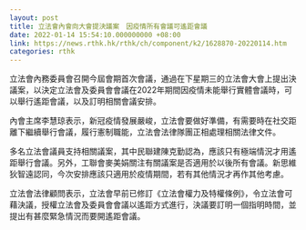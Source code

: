 ```yaml
---
layout: post
title: 立法會內會向大會提決議案　因疫情所有會議可遙距會議
date: 2022-01-14 15:54:10.000000000 +08:00
link: https://news.rthk.hk/rthk/ch/component/k2/1628870-20220114.htm
categories: rthk
---
```


立法會內務委員會召開今屆會期首次會議，通過在下星期三的立法會大會上提出決議案，以決定立法會及委員會會議在2022年期間因疫情未能舉行實體會議時，可以舉行遙距會議，以及訂明相關會議安排。

內會主席李慧琼表示，新冠疫情發展嚴峻，立法會要做好準備，有需要時在社交距離下繼續舉行會議，履行憲制職能，立法會法律隊團正相處理相關法律文件。

多名立法會議員支持相關議案，其中民聯建陳克勤認為，應該只有極端情況才用遙距舉行會議。另外，工聯會麥美娟關注有關議案是否適用於以後所有會議。新思維狄智遠認同，今次安排應該只適用於疫情期間，若有其他情況才再作其他考慮。

立法會法律顧問表示，立法會早前已修訂《立法會權力及特權條例》，令立法會可藉決議，授權立法會及委員會會議以遙距方式進行，決議要訂明一個指明時間，並提出有甚麼緊急情況而要開遙距會議。
